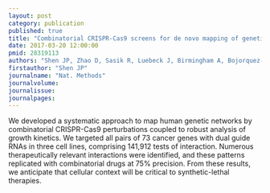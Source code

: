 ```yaml
---
layout: post
category: publication
published: true
title: "Combinatorial CRISPR-Cas9 screens for de novo mapping of genetic interactions."
date: 2017-03-20 12:00:00
pmid: 28319113
authors: "Shen JP, Zhao D, Sasik R, Luebeck J, Birmingham A, Bojorquez-Gomez A, Licon K, Klepper K, Pekin D, Beckett AN, Sanchez KS, Thomas A, Kuo CC, Du D, Roguev A, Lewis NE, Chang AN, Kreisberg JF, Krogan N, Qi L, Ideker T, Mali P"
firstauthor: "Shen JP"
journalname: "Nat. Methods"
journalvolume: 
journalissue: 
journalpages: 
---
```


We developed a systematic approach to map human genetic networks by combinatorial CRISPR-Cas9 perturbations coupled to robust analysis of growth kinetics. We targeted all pairs of 73 cancer genes with dual guide RNAs in three cell lines, comprising 141,912 tests of interaction. Numerous therapeutically relevant interactions were identified, and these patterns replicated with combinatorial drugs at 75% precision. From these results, we anticipate that cellular context will be critical to synthetic-lethal therapies.

